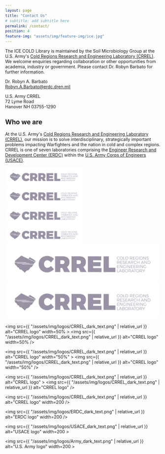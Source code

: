 ```yaml
---
layout: page
title: "Contact Us"
# subtitle: add subtitle here
permalink: /contact/
position: 4
feature-img: "assets/img/feature-img/ice.jpg"
---
```


The ICE COLD Library is maintained by the Soil Microbiology Group at the U.S. Army's [Cold Regions Research and Engineering Laboratory (CRREL)](https://www.erdc.usace.army.mil/Locations/CRREL/). We welcome enquiries regarding collaboration or other opportunities from academia, industry or government. Please contact Dr. Robyn Barbato for further information.

  Dr. Robyn A. Barbato  
  [Robyn.A.Barbato@erdc.dren.mil](mailto:Robyn.A.Barbato@erdc.dren.mil)

  U.S. Army CRREL  
  72 Lyme Road  
  Hanover NH 03755-1290

## Who we are

At the U.S. Army's [Cold Regions Research and Engineering Laboratory (CRREL)](https://www.erdc.usace.army.mil/Locations/CRREL/), our mission is to solve interdisciplinary, strategically important problems impacting Warfighters and the nation in cold and complex regions. CRREL is one of seven laboratories comprising the [Engineer Research and Development Center (ERDC)](https://www.erdc.usace.army.mil) within the [U.S. Army Corps of Engineers (USACE)](https://www.usace.army.mil).


<img src="/assets/img/logos/CRREL_dark_text.png" alt="CRREL logo" width=50% >
<img src="/assets/img/logos/CRREL_dark_text.png" alt="CRREL logo" width=50% />

<img src="/assets/img/logos/CRREL_dark_text.png" alt="CRREL logo" width="50%" >
<img src="/assets/img/logos/CRREL_dark_text.png" alt="CRREL logo" width="50%" />

<img src="/assets/img/logos/CRREL_dark_text.png" alt="CRREL logo" >
<img src="/assets/img/logos/CRREL_dark_text.png" alt="CRREL logo" />

<img src={{ "/assets/img/logos/CRREL_dark_text.png" | relative_url }} alt="CRREL logo" width=50% >
<img src={{ "/assets/img/logos/CRREL_dark_text.png" | relative_url }} alt="CRREL logo" width=50% />

<img src={{ "/assets/img/logos/CRREL_dark_text.png" | relative_url }} alt="CRREL logo" width="50%" >
<img src={{ "/assets/img/logos/CRREL_dark_text.png" | relative_url }} alt="CRREL logo" width="50%" />

<img src={{ "/assets/img/logos/CRREL_dark_text.png" | relative_url }} alt="CRREL logo" >
<img src={{ "/assets/img/logos/CRREL_dark_text.png" | relative_url }} alt="CRREL logo" />

<img src={{ "/assets/img/logos/CRREL_dark_text.png" | relative_url }} alt="CRREL logo" width=200 />

<img src={{ "/assets/img/logos/ERDC_dark_text.png" | relative_url }} alt="ERDC logo" width=200 />

<img src={{ "/assets/img/logos/USACE_dark_text.png" | relative_url }} alt="USACE logo" width=200 >

<img src={{ "/assets/img/logos/Army_dark_text.png" | relative_url }} alt="U.S. Army logo" width=200 >
